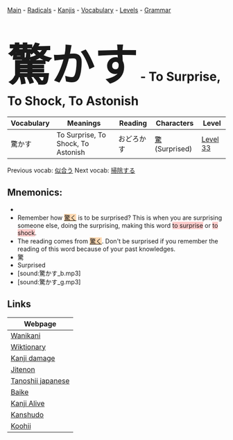 <style> bigfont {font-size: 100px}</style>
[Main](../README.md) -
[Radicals](../radicals.md) -
[Kanjis](../kanjis.md) -
[Vocabulary](../vocabulary.md) -
[Levels](../levels.md) -
[Grammar](../grammar.md)
# <bigfont> 驚かす</bigfont> - To Surprise, To Shock, To Astonish 

| Vocabulary | Meanings | Reading | Characters | Level |
| --- | --- | --- | --- | --- |
| 驚かす | To Surprise, To Shock, To Astonish | おどろかす |  [驚](../kanjis/驚.md) (Surprised) | [Level 33](../levels/wk_level33.md) |

Previous vocab: [似合う](似合う.md) Next vocab: [掃除する](掃除する.md) 

## Mnemonics:

* 
* Remember how <span style="background-color:#fed8b1"> [驚く](https://jisho.org/search/驚く)</span> is to be surprised? This is when you are surprising someone else, doing the surprising, making this word <span style="background-color:#ffcccb"> to surprise</span> or <span style="background-color:#ffcccb"> to shock</span>.
* The reading comes from <span style="background-color:#fed8b1"> [驚く](https://jisho.org/search/驚く)</span>. Don't be surprised if you remember the reading of this word because of your past knowledges.
* 驚
* Surprised
* [sound:驚かす_b.mp3]
* [sound:驚かす_g.mp3]


## Links 

| Webpage |
| --- |
| [Wanikani          ](https://www.wanikani.com/kanji/驚かす) |
| [Wiktionary        ](https://en.wiktionary.org/wiki/驚かす) |
| [Kanji damage      ](http://www.kanjidamage.com/kanji/search?utf8=✓&q=驚かす) |
| [Jitenon           ](https://jitenon.com/kanji/驚かす) |
| [Tanoshii japanese ](https://www.tanoshiijapanese.com/dictionary/kanji.cfm?k=驚かす) |
| [Baike             ](https://baike.baidu.com/item/驚かす) |
| [Kanji Alive       ](https://app.kanjialive.com/驚かす) |
| [Kanshudo          ](https://www.kanshudo.com/searchmn?q=驚かす) |
| [Koohii            ](https://kanji.koohii.com/study/kanji/驚かす) |
